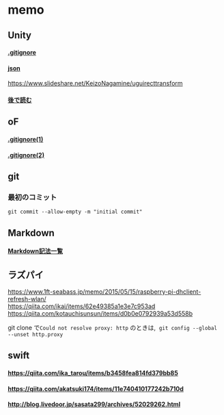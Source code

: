 # memo


## Unity
#### [.gitignore](https://github.com/github/gitignore/blob/master/Unity.gitignore)
#### [json](https://qiita.com/eielh/items/e259f9d5e34dc0033e61)
https://www.slideshare.net/KeizoNagamine/uguirecttransform  
#### [後で読む](https://qiita.com/edo_m18/items/31961cd19fd19e09b675)

## oF
#### [.gitignore(1)](https://github.com/openframeworks/openFrameworks/blob/master/scripts/templates/gitignore/.gitignore)
#### [.gitignore(2)](http://tapioca.hatenablog.jp/entry/2017/02/18/171531)


## git

### 最初のコミット  
`git commit --allow-empty -m "initial commit"`  


## Markdown  

#### [Markdown記法一覧](https://qiita.com/oreo/items/82183bfbaac69971917f)

## ラズパイ  

https://www.1ft-seabass.jp/memo/2015/05/15/raspberry-pi-dhclient-refresh-wlan/  
https://qiita.com/ikai/items/62e49385a1e3e7c953ad  
https://qiita.com/kotauchisunsun/items/d0b0e0792939a53d558b

git clone で`Could not resolve proxy: http` のときは,  `git config --global --unset http.proxy`

## swift
#### https://qiita.com/ika_tarou/items/b3458fea814fd379bb85
#### https://qiita.com/akatsuki174/items/11e740410177242b710d
#### http://blog.livedoor.jp/sasata299/archives/52029262.html
